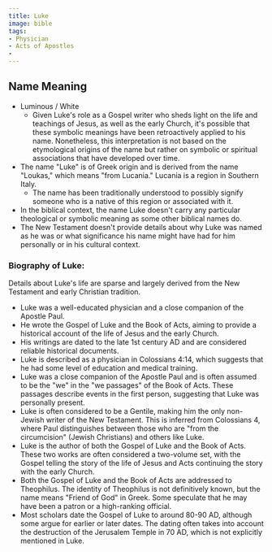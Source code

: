 ```yaml
---
title: Luke
image: bible
tags:
- Physician
- Acts of Apostles
- 
---
```

## Name Meaning

- Luminous / White
  - Given Luke's role as a Gospel writer who sheds light on the life and teachings of Jesus, as well as the early Church, it's possible that these symbolic meanings have been retroactively applied to his name. Nonetheless, this interpretation is not based on the etymological origins of the name but rather on symbolic or spiritual associations that have developed over time. 
- The name "Luke" is of Greek origin and is derived from the name "Loukas," which means "from Lucania." Lucania is a region in Southern Italy.
  - The name has been traditionally understood to possibly signify someone who is a native of this region or associated with it.
- In the biblical context, the name Luke doesn't carry any particular theological or symbolic meaning as some other biblical names do.
- The New Testament doesn't provide details about why Luke was named as he was or what significance his name might have had for him personally or in his cultural context.

### Biography of Luke:

Details about Luke's life are sparse and largely derived from the New Testament and early Christian tradition.

- Luke was a well-educated physician and a close companion of the Apostle Paul.
- He wrote the Gospel of Luke and the Book of Acts, aiming to provide a historical account of the life of Jesus and the early Church.
- His writings are dated to the late 1st century AD and are considered reliable historical documents.
- Luke is described as a physician in Colossians 4:14, which suggests that he had some level of education and medical training.
- Luke was a close companion of the Apostle Paul and is often assumed to be the "we" in the "we passages" of the Book of Acts. These passages describe events in the first person, suggesting that Luke was personally present.
- Luke is often considered to be a Gentile, making him the only non-Jewish writer of the New Testament. This is inferred from Colossians 4, where Paul distinguishes between those who are "from the circumcision" (Jewish Christians) and others like Luke.
- Luke is the author of both the Gospel of Luke and the Book of Acts. These two works are often considered a two-volume set, with the Gospel telling the story of the life of Jesus and Acts continuing the story with the early Church.
- Both the Gospel of Luke and the Book of Acts are addressed to Theophilus. The identity of Theophilus is not definitively known, but the name means "Friend of God" in Greek. Some speculate that he may have been a patron or a high-ranking official.
- Most scholars date the Gospel of Luke to around 80-90 AD, although some argue for earlier or later dates. The dating often takes into account the destruction of the Jerusalem Temple in 70 AD, which is not explicitly mentioned in Luke.
